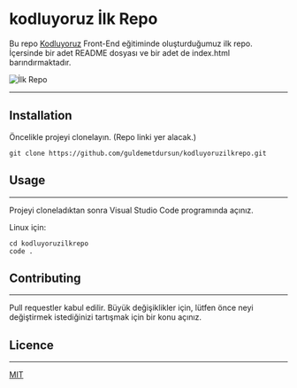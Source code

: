 # kodluyoruz İlk Repo

Bu repo [Kodluyoruz](https://www.kodluyoruz.org/) Front-End eğitiminde oluşturduğumuz ilk repo. İçersinde bir adet README dosyası ve bir adet de index.html barındırmaktadır.

![İlk Repo](C:\Guldemet\repo.png)



---

## Installation

Öncelikle projeyi clonelayın. (Repo linki yer alacak.)

```
git clone https://github.com/guldemetdursun/kodluyoruzilkrepo.git
```



## Usage

---

Projeyi cloneladıktan sonra Visual Studio Code programında açınız.

Linux için:

```
cd kodluyoruzilkrepo
code .
```



## Contributing

---

Pull requestler kabul edilir. Büyük değişiklikler için, lütfen önce neyi değiştirmek istediğinizi tartışmak için bir konu açınız.

## Licence

---

[MIT](https://choosealicense.com/licenses/mit/)







